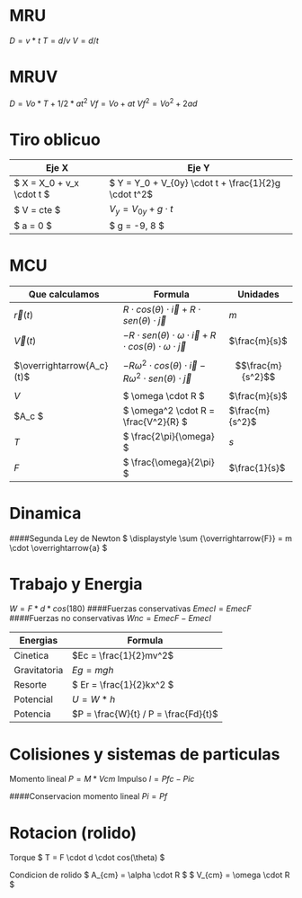 # MRU

$D = v * t$
$T = d/v$
$V = d/t$

# MRUV

$D = Vo * T + 1/2 * a  t^2$
$Vf = Vo + at$
$Vf^2 = Vo^2 + 2ad$

# Tiro oblicuo

| Eje X                     | Eje Y                                                |
|---------------------------|------------------------------------------------------|
| $ X = X_0 + v_x \cdot t $ | $ Y = Y_0 + V_{0y} \cdot t + \frac{1}{2}g \cdot t^2$ |
| $ V = cte $               | $V_y = V_{0y} + g \cdot t$                           |
| $ a = 0 $                 | $ g = -9, 8 $                                         |

# MCU

| Que calculamos            | Formula                                                                                       | Unidades          |
|-------------------------  |-----------------------------------------------------------------------------------------------|----------         |
| $\overrightarrow{r}(t)$   | $R \cdot cos(\theta) \cdot \overrightarrow{i} + R \cdot sen(\theta) \cdot \overrightarrow{j}$ | $m$               |
| $\overrightarrow{V}(t)$   | $-R \cdot sen(\theta) \cdot \omega \cdot \overrightarrow{i} + R \cdot cos(\theta) \cdot \omega \cdot \overrightarrow{j}$ | $\frac{m}{s}$      |
| $\overrightarrow{A_c}(t)$ | $-R \omega^2 \cdot cos(\theta) \cdot \overrightarrow{i} - R \omega^2 \cdot sen(\theta) \cdot \overrightarrow{j}$ | $$\frac{m}{s^2}$$      |
| $V$                       | $ \omega \cdot R $                                                                            | $\frac{m}{s}$     |
| $A_c $                    | $ \omega^2 \cdot R = \frac{V^2}{R} $                                                          | $\frac{m}{s^2}$   |
| $T$                       | $ \frac{2\pi}{\omega} $                                                                       | $s$               |
| $F$                       | $ \frac{\omega}{2\pi} $                                                                       | $\frac{1}{s}$     |

# Dinamica

####Segunda Ley de Newton
$ \displaystyle \sum {\overrightarrow{F}} = m \cdot \overrightarrow{a} $

# Trabajo y Energia

$W = F * d * cos (180)$
####Fuerzas conservativas
$EmecI = EmecF$
####Fuerzas no conservativas
$Wnc = EmecF - EmecI$

| Energias                    | Formula                                                 |
|---------------------------|------------------------------------------------------|
| Cinetica | $Ec = \frac{1}{2}mv^2$
| Gravitatoria               |  $Eg = mgh$                          |
| Resorte                 | $ Er = \frac{1}{2}kx^2 $                                         | 
| Potencial | $U = W * h$ |
| Potencia | $P = \frac{W}{t} / P = \frac{Fd}{t}$

# Colisiones y sistemas de particulas

Momento lineal
$P = M * Vcm$
Impulso
$I = Pfc - Pic$

####Conservacion momento lineal
$Pi = Pf$

# Rotacion (rolido)

Torque 
$ T = F \cdot d \cdot cos(\theta) $

Condicion de rolido
$ A_{cm} = \alpha \cdot R $
$ V_{cm} = \omega \cdot R $
